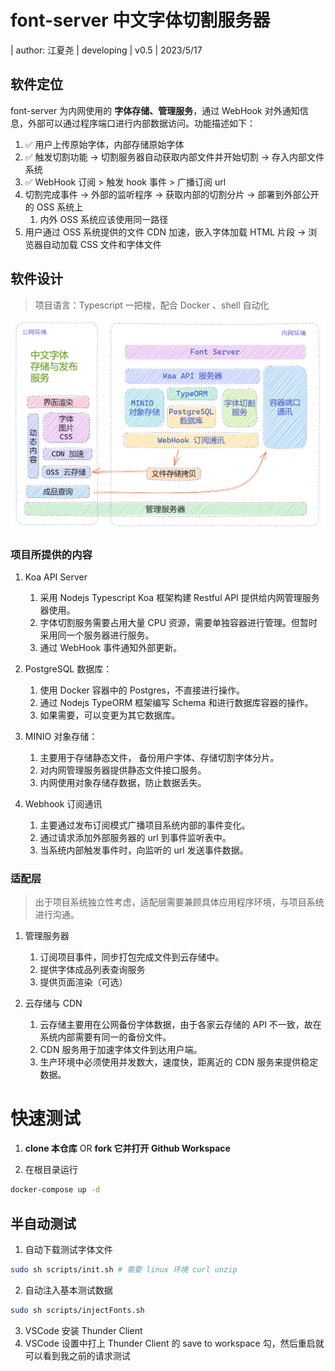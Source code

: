 # font-server 中文字体切割服务器

| author: 江夏尧 | developing | v0.5 | 2023/5/17

## 软件定位

font-server 为内网使用的 **字体存储、管理服务**，通过 WebHook 对外通知信息，外部可以通过程序端口进行内部数据访问。功能描述如下：

1. ✅ 用户上传原始字体，内部存储原始字体
2. ✅ 触发切割功能 -> 切割服务器自动获取内部文件并开始切割 -> 存入内部文件系统
3. ✅ WebHook 订阅 > 触发 hook 事件 > 广播订阅 url
4. 切割完成事件 -> 外部的监听程序 -> 获取内部的切割分片 -> 部署到外部公开的 OSS 系统上
    1. 内外 OSS 系统应该使用同一路径
5. 用户通过 OSS 系统提供的文件 CDN 加速，嵌入字体加载 HTML 片段 -> 浏览器自动加载 CSS 文件和字体文件

## 软件设计

> 项目语言：Typescript 一把梭，配合 Docker 、shell 自动化

![软件架构图](./assets/arch.png)

### 项目所提供的内容

1. Koa API Server

    1. 采用 Nodejs Typescript Koa 框架构建 Restful API 提供给内网管理服务器使用。
    2. 字体切割服务需要占用大量 CPU 资源，需要单独容器进行管理。但暂时采用同一个服务器进行服务。
    3. 通过 WebHook 事件通知外部更新。

2. PostgreSQL 数据库：

    1. 使用 Docker 容器中的 Postgres，不直接进行操作。
    2. 通过 Nodejs TypeORM 框架编写 Schema 和进行数据库容器的操作。
    3. 如果需要，可以变更为其它数据库。

3. MINIO 对象存储：

    1. 主要用于存储静态文件， 备份用户字体、存储切割字体分片。
    2. 对内网管理服务器提供静态文件接口服务。
    3. 内网使用对象存储存数据，防止数据丢失。

4. Webhook 订阅通讯

    1. 主要通过发布订阅模式广播项目系统内部的事件变化。
    2. 通过请求添加外部服务器的 url 到事件监听表中。
    3. 当系统内部触发事件时，向监听的 url 发送事件数据。

### 适配层

> 出于项目系统独立性考虑，适配层需要兼顾具体应用程序环境，与项目系统进行沟通。

1. 管理服务器

    1. 订阅项目事件，同步打包完成文件到云存储中。
    2. 提供字体成品列表查询服务
    3. 提供页面渲染（可选）

2. 云存储与 CDN

    1. 云存储主要用在公网备份字体数据，由于各家云存储的 API 不一致，故在系统内部需要有同一的备份文件。
    2. CDN 服务用于加速字体文件到达用户端。
    3. 生产环境中必须使用并发数大，速度快，距离近的 CDN 服务来提供稳定数据。

# 快速测试

1. **clone 本仓库** OR **fork 它并打开 Github Workspace**

2. 在根目录运行

```sh
docker-compose up -d
```

## 半自动测试

1. 自动下载测试字体文件

```bash
sudo sh scripts/init.sh # 需要 linux 环境 curl unzip
```

2. 自动注入基本测试数据

```sh
sudo sh scripts/injectFonts.sh
```

3. VSCode 安装 Thunder Client
4. VSCode 设置中打上 Thunder Client 的 save to workspace 勾，然后重启就可以看到我之前的请求测试
